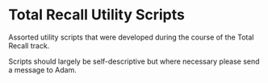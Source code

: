 # Total Recall Utility Scripts

Assorted utility scripts that were developed during the course of the Total Recall track. 

Scripts should largely be self-descriptive but where necessary please send a message to Adam.
